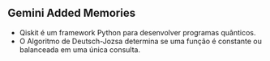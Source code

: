 ## Gemini Added Memories
- Qiskit é um framework Python para desenvolver programas quânticos.
- O Algoritmo de Deutsch-Jozsa determina se uma função é constante ou balanceada em uma única consulta.
